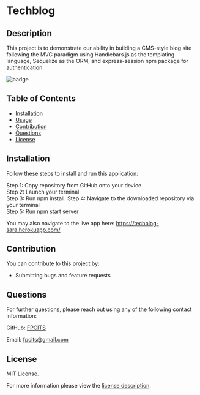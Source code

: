 # Techblog

## Description

This project is to demonstrate our ability in building a CMS-style blog site following the MVC paradigm using Handlebars.js as the templating language, Sequelize as the ORM, and express-session npm package for authentication.

![badge](https://img.shields.io/badge/license-MITLicense-brightorange)


## Table of Contents
  - [Installation](#installation)
  - [Usage](#usage)
  - [Contribution](#contribution)
  - [Questions](#questions)
  - [License](#license)
    
    
## Installation
    
Follow these steps to install and run this application:

 Step 1: Copy repository from GitHub onto your device <br>
 Step 2: Launch your terminal. <br>
 Step 3: Run npm install.
 Step 4: Navigate to the downloaded repository via your terminal<br>
 Step 5: Run npm start server


You may also navigate to the live app here: https://techblog-sara.herokuapp.com/
      
## Contribution

You can contribute to this project by:
- Submitting bugs and feature requests
      
## Questions
      
  For further questions, please reach out using any of the following contact information:
  
  GitHub: [FPCITS](https://github.com/FPCITS)

  Email: [fpcits@gmail.com](mailto:fpcits@gmail.com)
    
## License

      
  MIT License.
      
  For more information please view the [license description](https://choosealicense.com/licenses/mit/).
  
  
